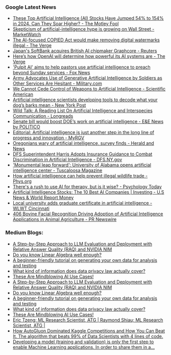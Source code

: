 ### Google Latest News
<!-- GOOGLE-NEWS-CONTENT:START -->

- [These Top Artificial Intelligence (AI) Stocks Have Jumped 54% to 154% in 2024. Can They Soar Higher? - The Motley Fool](https://news.google.com/rss/articles/CBMiXWh0dHBzOi8vd3d3LmZvb2wuY29tL2ludmVzdGluZy8yMDI0LzA3LzEwL3RoZXNlLXRvcC1hcnRpZmljaWFsLWludGVsbGlnZW5jZS1haS1zdG9ja3MtaGF2ZS1qL9IBAA?oc=5)
- [Skepticism of artificial-intelligence hype is growing on Wall Street - MarketWatch](https://news.google.com/rss/articles/CBMiiQFodHRwczovL3d3dy5tYXJrZXR3YXRjaC5jb20vc3Rvcnkvd2FsbC1zdHJlZXQtaXMtYmVjb21pbmctbW9yZS1za2VwdGljYWwtb2YtYXJ0aWZpY2lhbC1pbnRlbGxpZ2VuY2UtaHlwZS1oZWxwaW5nLXRvLXBvd2VyLXN0b2Nrcy05ODNhYTVjYdIBjQFodHRwczovL3d3dy5tYXJrZXR3YXRjaC5jb20vYW1wL3N0b3J5L3dhbGwtc3RyZWV0LWlzLWJlY29taW5nLW1vcmUtc2tlcHRpY2FsLW9mLWFydGlmaWNpYWwtaW50ZWxsaWdlbmNlLWh5cGUtaGVscGluZy10by1wb3dlci1zdG9ja3MtOTgzYWE1Y2E?oc=5)
- [The AI-focused COPIED Act would make removing digital watermarks illegal - The Verge](https://news.google.com/rss/articles/CBMiaWh0dHBzOi8vd3d3LnRoZXZlcmdlLmNvbS8yMDI0LzcvMTEvMjQxOTY3NjkvY29waWVkLWFjdC1jYW50d2VsbC1ibGFja2J1cm4taGVpbnJpY2gtYWktam91cm5hbGlzdHMtYXJ0aXN0c9IBAA?oc=5)
- [Japan's SoftBank acquires British AI chipmaker Graphcore - Reuters](https://news.google.com/rss/articles/CBMifmh0dHBzOi8vd3d3LnJldXRlcnMuY29tL3RlY2hub2xvZ3kvYXJ0aWZpY2lhbC1pbnRlbGxpZ2VuY2UvamFwYW5zLXNvZnRiYW5rLWFjcXVpcmVzLWJyaXRpc2gtYWktY2hpcG1ha2VyLWdyYXBoY29yZS0yMDI0LTA3LTExL9IBAA?oc=5)
- [Here’s how OpenAI will determine how powerful its AI systems are - The Verge](https://news.google.com/rss/articles/CBMia2h0dHBzOi8vd3d3LnRoZXZlcmdlLmNvbS8yMDI0LzcvMTEvMjQxOTY3NDYvaGVyZXMtaG93LW9wZW5haS13aWxsLWRldGVybWluZS1ob3ctcG93ZXJmdWwtaXRzLWFpLXN5c3RlbXMtYXJl0gEA?oc=5)
- ['Pulpit AI' aims to help pastors use artificial intelligence to preach beyond Sunday services - Fox News](https://news.google.com/rss/articles/CBMia2h0dHBzOi8vd3d3LmZveG5ld3MuY29tL2xpZmVzdHlsZS9wdWxwaXQtYWktaGVscC1wYXN0b3JzLXVzZS1hcnRpZmljaWFsLWludGVsbGlnZW5jZS1wcmVhY2gtc3VuZGF5LXNlcnZpY2Vz0gFvaHR0cHM6Ly93d3cuZm94bmV3cy5jb20vbGlmZXN0eWxlL3B1bHBpdC1haS1oZWxwLXBhc3RvcnMtdXNlLWFydGlmaWNpYWwtaW50ZWxsaWdlbmNlLXByZWFjaC1zdW5kYXktc2VydmljZXMuYW1w?oc=5)
- [Army Advocates Use of Generative Artificial Intelligence by Soldiers as Other Services Are Hesitant - Military.com](https://news.google.com/rss/articles/CBMikQFodHRwczovL3d3dy5taWxpdGFyeS5jb20vZGFpbHktbmV3cy8yMDI0LzA3LzA5L2FybXktYWR2b2NhdGVzLXVzZS1vZi1nZW5lcmF0aXZlLWFydGlmaWNpYWwtaW50ZWxsaWdlbmNlLXNvbGRpZXJzLW90aGVyLXNlcnZpY2VzLWFyZS1oZXNpdGFudC5odG1s0gGVAWh0dHBzOi8vd3d3Lm1pbGl0YXJ5LmNvbS9kYWlseS1uZXdzLzIwMjQvMDcvMDkvYXJteS1hZHZvY2F0ZXMtdXNlLW9mLWdlbmVyYXRpdmUtYXJ0aWZpY2lhbC1pbnRlbGxpZ2VuY2Utc29sZGllcnMtb3RoZXItc2VydmljZXMtYXJlLWhlc2l0YW50Lmh0bWw_YW1w?oc=5)
- [We Cannot Cede Control of Weapons to Artificial Intelligence - Scientific American](https://news.google.com/rss/articles/CBMiaGh0dHBzOi8vd3d3LnNjaWVudGlmaWNhbWVyaWNhbi5jb20vYXJ0aWNsZS93ZS1jYW5ub3QtY2VkZS1jb250cm9sLW9mLXdlYXBvbnMtdG8tYXJ0aWZpY2lhbC1pbnRlbGxpZ2VuY2Uv0gEA?oc=5)
- [Artificial intelligence scientists developing tools to decode what your dog’s barks mean - New York Post](https://news.google.com/rss/articles/CBMie2h0dHBzOi8vbnlwb3N0LmNvbS8yMDI0LzA3LzA5L3RlY2gvYXJ0aWZpY2lhbC1pbnRlbGxpZ2VuY2Utc2NpZW50aXN0cy1kZXZlbG9waW5nLXRvb2xzLXRvLWRlY29kZS13aGF0LXlvdXItZG9ncy1iYXJrcy1tZWFuL9IBAA?oc=5)
- [Wild Talk: A Reading List On Artificial Intelligence and Interspecies Communication - Longreads](https://news.google.com/rss/articles/CBMidGh0dHBzOi8vbG9uZ3JlYWRzLmNvbS8yMDI0LzA3LzExL3dpbGQtdGFsay1hLXJlYWRpbmctbGlzdC1vbi1hcnRpZmljaWFsLWludGVsbGlnZW5jZS1hbmQtaW50ZXJzcGVjaWVzLWNvbW11bmljYXRpb24v0gEA?oc=5)
- [Senate bill would boost DOE’s work on artificial intelligence - E&E News by POLITICO](https://news.google.com/rss/articles/CBMiXWh0dHBzOi8vd3d3LmVlbmV3cy5uZXQvYXJ0aWNsZXMvc2VuYXRlLWJpbGwtd291bGQtYm9vc3QtZG9lcy13b3JrLW9uLWFydGlmaWNpYWwtaW50ZWxsaWdlbmNlL9IBAA?oc=5)
- [Editorial: Artificial intelligence is just another step in the long line of progress and innovation - MyRGV](https://news.google.com/rss/articles/CBMikwFodHRwczovL215cmd2LmNvbS9vcGluaW9uL2VkaXRvcmlhbHMvMjAyNC8wNy8xMS9lZGl0b3JpYWwtYXJ0aWZpY2lhbC1pbnRlbGxpZ2VuY2UtaXMtanVzdC1hbm90aGVyLXN0ZXAtaW4tdGhlLWxvbmctbGluZS1vZi1wcm9ncmVzcy1hbmQtaW5ub3ZhdGlvbi_SAQA?oc=5)
- [Oregonians wary of artificial intelligence, survey finds - Herald and News](https://news.google.com/rss/articles/CBMikgFodHRwczovL3d3dy5oZXJhbGRhbmRuZXdzLmNvbS9mcmVlYWNjZXNzL29yZWdvbmlhbnMtd2FyeS1vZi1hcnRpZmljaWFsLWludGVsbGlnZW5jZS1zdXJ2ZXktZmluZHMvYXJ0aWNsZV8xZWNkYmUwYy0zZTUxLTExZWYtYmRmOS0zZjIzNGJlZDA5ZjYuaHRtbNIBAA?oc=5)
- [DFS Superintendent Harris Adopts Insurance Guidance to Combat Discrimination in Artificial Intelligence - DFS.NY.gov](https://news.google.com/rss/articles/CBMiTGh0dHBzOi8vd3d3LmRmcy5ueS5nb3YvcmVwb3J0c19hbmRfcHVibGljYXRpb25zL3ByZXNzX3JlbGVhc2VzL3ByMjAyNDA3MTEyNDHSAQA?oc=5)
- ['Monumental leap forward': University of Alabama opens artificial intelligence center - Tuscaloosa Magazine](https://news.google.com/rss/articles/CBMiggFodHRwczovL3d3dy50dXNjYWxvb3NhbmV3cy5jb20vc3RvcnkvbmV3cy8yMDI0LzA3LzExL3VuaXZlcnNpdHktb2YtYWxhYmFtYS1jZW50ZXItdG8tZm9jdXMtb24tYXJ0aWZpY2lhbC1pbnRlbGxpZ2VuY2UvNzQzMzExMTYwMDcv0gEA?oc=5)
- [How artificial intelligence can help prevent illegal wildlife trade - Phys.org](https://news.google.com/rss/articles/CBMiS2h0dHBzOi8vcGh5cy5vcmcvbmV3cy8yMDI0LTA3LWFydGlmaWNpYWwtaW50ZWxsaWdlbmNlLWlsbGVnYWwtd2lsZGxpZmUuaHRtbNIBAA?oc=5)
- [There's a rush to use AI for therapy, but is it wise? - Psychology Today](https://news.google.com/rss/articles/CBMieWh0dHBzOi8vd3d3LnBzeWNob2xvZ3l0b2RheS5jb20vdXMvYmxvZy9leHBlcmltZW50YXRpb25zLzIwMjQwNy93aGF0LWlmLWFydGlmaWNpYWwtaW50ZWxsaWdlbmNlLXJlcGxhY2VzLWh1bWFuLXRoZXJhcGlzdHPSAX1odHRwczovL3d3dy5wc3ljaG9sb2d5dG9kYXkuY29tL3VzL2Jsb2cvZXhwZXJpbWVudGF0aW9ucy8yMDI0MDcvd2hhdC1pZi1hcnRpZmljaWFsLWludGVsbGlnZW5jZS1yZXBsYWNlcy1odW1hbi10aGVyYXBpc3RzP2FtcA?oc=5)
- [Artificial Intelligence Stocks: The 10 Best AI Companies | Investing - U.S News & World Report Money](https://news.google.com/rss/articles/CBMiY2h0dHBzOi8vbW9uZXkudXNuZXdzLmNvbS9pbnZlc3RpbmcvYXJ0aWNsZXMvYXJ0aWZpY2lhbC1pbnRlbGxpZ2VuY2Utc3RvY2tzLXRoZS0xMC1iZXN0LWFpLWNvbXBhbmllc9IBAA?oc=5)
- [Local university adds graduate certificate in artificial intelligence - WLWT Cincinnati](https://news.google.com/rss/articles/CBMiXmh0dHBzOi8vd3d3Lndsd3QuY29tL2FydGljbGUvbG9jYWwtdW5pdmVyc2l0eS1hcnRpZmljaWFsLWludGVsbGlnZW5jZS1uZXctY2VydGlmaWNhdGUvNjE1NzI0NjHSAQA?oc=5)
- [406 Bovine Facial Recognition Driving Adoption of Artificial Intelligence Applications in Animal Agriculture - PR Newswire](https://news.google.com/rss/articles/CBMipAFodHRwczovL3d3dy5wcm5ld3N3aXJlLmNvbS9uZXdzLXJlbGVhc2VzLzQwNi1ib3ZpbmUtZmFjaWFsLXJlY29nbml0aW9uLWRyaXZpbmctYWRvcHRpb24tb2YtYXJ0aWZpY2lhbC1pbnRlbGxpZ2VuY2UtYXBwbGljYXRpb25zLWluLWFuaW1hbC1hZ3JpY3VsdHVyZS0zMDIxOTUxNzQuaHRtbNIBAA?oc=5)<!-- GOOGLE-NEWS-CONTENT:END -->

### Medium Blogs:
<!-- MEDIUM-CONTENT:START -->

- [A Step-by-Step Approach to LLM Evaluation and Deployment with Relative Answer Quality (RAQ) and NVIDIA NIM](https://medium.com/@luisroque/research-to-production-relative-answer-quality-raq-and-nvidia-nim-15ce0c45b3b6?source=topic_portal_recommended_stories---------0-107----------machine_learning----------fc8e9b3b_3db3_4cc9_99cf_56fe71a347df-------)
- [Do you know Linear Algebra well enough?](https://medium.com/bitgrit-data-science-publication/linear-algebra-concepts-every-data-scientist-should-know-18b00bd453dd?source=topic_portal_recommended_stories---------1-85----------machine_learning----------fc8e9b3b_3db3_4cc9_99cf_56fe71a347df-------)
- [A beginner-friendly tutorial on generating your own data for analysis and testing](https://medium.com/towards-data-science/step-by-step-guide-to-creating-simulated-data-in-python-0845e13e297c?source=topic_portal_recommended_stories---------2-84----------machine_learning----------fc8e9b3b_3db3_4cc9_99cf_56fe71a347df-------)
- [What kind of information does data privacy law actually cover?](https://medium.com/ai-advances/data-privacy-in-ai-pii-versus-personal-information-80ac237ba7ea?source=topic_portal_recommended_stories---------3-107----------machine_learning----------fc8e9b3b_3db3_4cc9_99cf_56fe71a347df-------)
- [These Are Mindblowing AI Use Cases!](https://medium.com/the-generator/top-20-gpt-4o-use-cases-that-actually-improve-your-everyday-life-c136f2c802d2?source=topic_portal_recommended_stories---------4-85----------machine_learning----------fc8e9b3b_3db3_4cc9_99cf_56fe71a347df-------)
- [A Step-by-Step Approach to LLM Evaluation and Deployment with Relative Answer Quality (RAQ) and NVIDIA NIM](https://medium.com/@luisroque/research-to-production-relative-answer-quality-raq-and-nvidia-nim-15ce0c45b3b6?source=topic_portal_recommended_stories---------0-107----------machine_learning----------fc8e9b3b_3db3_4cc9_99cf_56fe71a347df-------)
- [Do you know Linear Algebra well enough?](https://medium.com/bitgrit-data-science-publication/linear-algebra-concepts-every-data-scientist-should-know-18b00bd453dd?source=topic_portal_recommended_stories---------1-85----------machine_learning----------fc8e9b3b_3db3_4cc9_99cf_56fe71a347df-------)
- [A beginner-friendly tutorial on generating your own data for analysis and testing](https://medium.com/towards-data-science/step-by-step-guide-to-creating-simulated-data-in-python-0845e13e297c?source=topic_portal_recommended_stories---------2-84----------machine_learning----------fc8e9b3b_3db3_4cc9_99cf_56fe71a347df-------)
- [What kind of information does data privacy law actually cover?](https://medium.com/ai-advances/data-privacy-in-ai-pii-versus-personal-information-80ac237ba7ea?source=topic_portal_recommended_stories---------3-107----------machine_learning----------fc8e9b3b_3db3_4cc9_99cf_56fe71a347df-------)
- [These Are Mindblowing AI Use Cases!](https://medium.com/the-generator/top-20-gpt-4o-use-cases-that-actually-improve-your-everyday-life-c136f2c802d2?source=topic_portal_recommended_stories---------4-85----------machine_learning----------fc8e9b3b_3db3_4cc9_99cf_56fe71a347df-------)
- [Eric Tzeng; ML Research Scientist, ATG | Raymond Shiau; ML Research Scientist, ATG |](https://medium.com/pinterest-engineering/building-pinterest-canvas-a-text-to-image-foundation-model-aa34965e84d9?source=topic_portal_recommended_stories---------5-84----------machine_learning----------fc8e9b3b_3db3_4cc9_99cf_56fe71a347df-------)
- [How AutoGluon Dominated Kaggle Competitions and How You Can Beat It. The algorithm that beats 99% of Data Scientists with 4 lines of code.](https://medium.com/towards-data-science/automl-with-autogluon-transform-your-ml-workflow-with-just-four-lines-of-code-1d4b593be129?source=topic_portal_recommended_stories---------6-85----------machine_learning----------fc8e9b3b_3db3_4cc9_99cf_56fe71a347df-------)
- [Developing a model (training and validation) is only the first step to enable Machine Learning applications. In order to share them in a…](https://medium.com/@raquelhvaz/deploying-ml-with-kubeflow-in-gcp-cae73c65bd1d?source=topic_portal_recommended_stories---------7-84----------machine_learning----------fc8e9b3b_3db3_4cc9_99cf_56fe71a347df-------)<!-- MEDIUM-CONTENT:END -->
